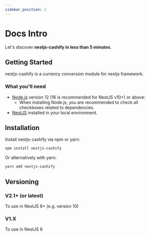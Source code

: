 ```yaml
---
sidebar_position: 1
---
```


# Docs Intro

Let's discover **nestjs-cashify in less than 5 minutes**.

## Getting Started

nestjs-cashify is a currency conversion module for nestjs framework.

### What you'll need

- [Node.js](https://nodejs.org/en/download/) version 12 (16 is recommended for NestJS v10+) or above:
  - When installing Node.js, you are recommended to check all checkboxes related to dependencies.
- [NestJS](https://docs.nestjs.com/first-steps) installed in your local environment.

## Installation

Install nestjs-cashify via npm or yarn:

```bash
npm install nestjs-cashify
```

Or alternatively with yarn:

```bash
yarn add nestjs-cashify
```

## Versioning

### V2.1+ (or latest)

To use in NestJS 6+ (e.g. version 10)

### V1.X

To use in NestJS 6
